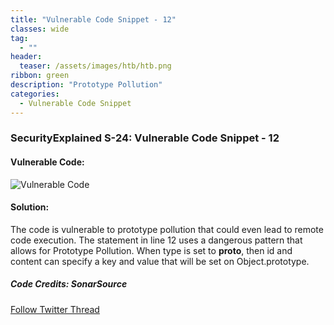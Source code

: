 ```yaml
---
title: "Vulnerable Code Snippet - 12"
classes: wide
tag: 
  - ""
header:
  teaser: /assets/images/htb/htb.png
ribbon: green
description: "Prototype Pollution"
categories:
  - Vulnerable Code Snippet
---
```

### SecurityExplained S-24: Vulnerable Code Snippet - 12

#### Vulnerable Code:

![Vulnerable Code](https://github.com/harsh-bothra/SecurityExplained/blob/main/media/code-12.jpg)

#### Solution:

The code is vulnerable to prototype pollution that could even lead to remote code execution. The statement in line 12 uses a dangerous pattern that allows for Prototype Pollution. When type is set to **proto**, then id and content can specify a key and value that will be set on Object.prototype.

##### Code Credits: SonarSource

[Follow Twitter Thread](https://twitter.com/harshbothra_/status/1485639304861069313?s=20&t=DGEwqEwXwFbWH0VXkOKVsQ)
